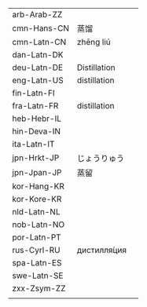 | | | |
|-|-|-|
| arb-Arab-ZZ |  |  |
| cmn-Hans-CN | 蒸馏 |  |
| cmn-Latn-CN | zhēng liú |  |
| dan-Latn-DK |  |  |
| deu-Latn-DE | Distillation |  |
| eng-Latn-US | distillation |  |
| fin-Latn-FI |  |  |
| fra-Latn-FR | distillation |  |
| heb-Hebr-IL |  |  |
| hin-Deva-IN |  |  |
| ita-Latn-IT |  |  |
| jpn-Hrkt-JP | じょうりゅう |  |
| jpn-Jpan-JP | 蒸留 |  |
| kor-Hang-KR |  |  |
| kor-Kore-KR |  |  |
| nld-Latn-NL |  |  |
| nob-Latn-NO |  |  |
| por-Latn-PT |  |  |
| rus-Cyrl-RU | дистилля́ция |  |
| spa-Latn-ES |  |  |
| swe-Latn-SE |  |  |
| zxx-Zsym-ZZ |  |  |
|  |  |  |
